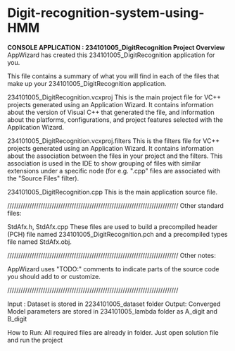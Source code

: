 # Digit-recognition-system-using-HMM

**CONSOLE APPLICATION : 234101005_DigitRecognition Project Overview**
AppWizard has created this 234101005_DigitRecognition application for you.

This file contains a summary of what you will find in each of the files that
make up your 234101005_DigitRecognition application.


234101005_DigitRecognition.vcxproj
    This is the main project file for VC++ projects generated using an Application Wizard.
    It contains information about the version of Visual C++ that generated the file, and
    information about the platforms, configurations, and project features selected with the
    Application Wizard.

234101005_DigitRecognition.vcxproj.filters
    This is the filters file for VC++ projects generated using an Application Wizard. 
    It contains information about the association between the files in your project 
    and the filters. This association is used in the IDE to show grouping of files with
    similar extensions under a specific node (for e.g. ".cpp" files are associated with the
    "Source Files" filter).

234101005_DigitRecognition.cpp
    This is the main application source file.

/////////////////////////////////////////////////////////////////////////////
Other standard files:

StdAfx.h, StdAfx.cpp
    These files are used to build a precompiled header (PCH) file
    named 234101005_DigitRecognition.pch and a precompiled types file named StdAfx.obj.

/////////////////////////////////////////////////////////////////////////////
Other notes:

AppWizard uses "TODO:" comments to indicate parts of the source code you
should add to or customize.

/////////////////////////////////////////////////////////////////////////////

Input : Dataset is stored in 2234101005_dataset folder
Output: Converged Model parameters are stored in 234101005_lambda folder as A_digit and B_digit

How to Run:
All required files are already in folder.
Just open solution file and run the project
